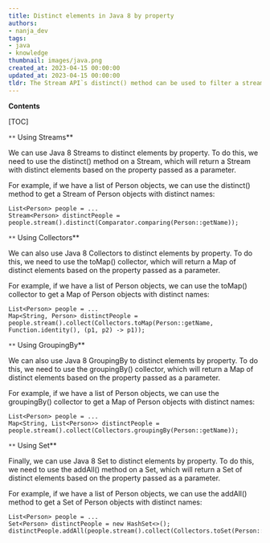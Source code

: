 ```yaml
---
title: Distinct elements in Java 8 by property
authors:
- nanja_dev
tags:
- java
- knowledge
thumbnail: images/java.png
created_at: 2023-04-15 00:00:00
updated_at: 2023-04-15 00:00:00
tldr: The Stream API`s distinct() method can be used to filter a stream to only include distinct objects based on a specific property.
---
```


**Contents**

[TOC]

`**` Using Streams**

We can use Java 8 Streams to distinct elements by property. To do this, we need to use the distinct() method on a Stream, which will return a Stream with distinct elements based on the property passed as a parameter.

For example, if we have a list of Person objects, we can use the distinct() method to get a Stream of Person objects with distinct names:

```
List<Person> people = ...
Stream<Person> distinctPeople = people.stream().distinct(Comparator.comparing(Person::getName));
```

`**` Using Collectors**

We can also use Java 8 Collectors to distinct elements by property. To do this, we need to use the toMap() collector, which will return a Map of distinct elements based on the property passed as a parameter.

For example, if we have a list of Person objects, we can use the toMap() collector to get a Map of Person objects with distinct names:

```
List<Person> people = ...
Map<String, Person> distinctPeople = people.stream().collect(Collectors.toMap(Person::getName, Function.identity(), (p1, p2) -> p1));
```

`**` Using GroupingBy**

We can also use Java 8 GroupingBy to distinct elements by property. To do this, we need to use the groupingBy() collector, which will return a Map of distinct elements based on the property passed as a parameter.

For example, if we have a list of Person objects, we can use the groupingBy() collector to get a Map of Person objects with distinct names:

```
List<Person> people = ...
Map<String, List<Person>> distinctPeople = people.stream().collect(Collectors.groupingBy(Person::getName));
```

`**` Using Set**

Finally, we can use Java 8 Set to distinct elements by property. To do this, we need to use the addAll() method on a Set, which will return a Set of distinct elements based on the property passed as a parameter.

For example, if we have a list of Person objects, we can use the addAll() method to get a Set of Person objects with distinct names:

```
List<Person> people = ...
Set<Person> distinctPeople = new HashSet<>();
distinctPeople.addAll(people.stream().collect(Collectors.toSet(Person::getName)));
```
